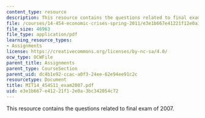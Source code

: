 ```yaml
---
content_type: resource
description: This resource contains the questions related to final exam of 2007.
file: /courses/14-454-economic-crises-spring-2011/e3e1b667e41221f12e0a3bc342054c72_MIT14_454S11_exam2007.pdf
file_size: 46963
file_type: application/pdf
learning_resource_types:
- Assignments
license: https://creativecommons.org/licenses/by-nc-sa/4.0/
ocw_type: OCWFile
parent_title: Assignments
parent_type: CourseSection
parent_uid: dc4b1e92-ccac-a0f3-24ee-62e94ee91c2c
resourcetype: Document
title: MIT14_454S11_exam2007.pdf
uid: e3e1b667-e412-21f1-2e0a-3bc342054c72
---
```

This resource contains the questions related to final exam of 2007.